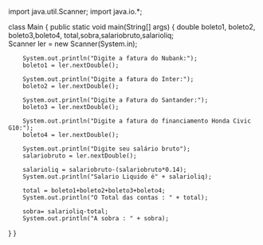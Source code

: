 import java.util.Scanner;
import java.io.*;

class Main {
  public static void main(String[] args) {
     double boleto1, boleto2, boleto3,boleto4, total,sobra,salariobruto,salarioliq;    
		Scanner ler = new 
    Scanner(System.in);
    
		System.out.println("Digite a fatura do Nubank:");
		boleto1 = ler.nextDouble();

		System.out.println("Digite a fatura do Inter:");
		boleto2 = ler.nextDouble();

		System.out.println("Digite a Fatura do Santander:");
		boleto3 = ler.nextDouble();
    
		System.out.println("Digite a fatura do financiamento Honda Civic G10:");
		boleto4 = ler.nextDouble();
		
		System.out.println("Digite seu salário bruto");
		salariobruto = ler.nextDouble();
    
        salarioliq = salariobruto-(salariobruto*0.14);
        System.out.println("Salario Liquido é" + salarioliq);
        
		total = boleto1+boleto2+boleto3+boleto4;
		System.out.println("O Total das contas : " + total);
		
		sobra= salarioliq-total;
		System.out.println("A sobra : " + sobra);
		
  }
}
